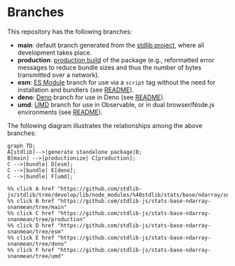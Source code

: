 <!--

@license Apache-2.0

Copyright (c) 2022 The Stdlib Authors.

Licensed under the Apache License, Version 2.0 (the "License");
you may not use this file except in compliance with the License.
You may obtain a copy of the License at

    http://www.apache.org/licenses/LICENSE-2.0

Unless required by applicable law or agreed to in writing, software
distributed under the License is distributed on an "AS IS" BASIS,
WITHOUT WARRANTIES OR CONDITIONS OF ANY KIND, either express or implied.
See the License for the specific language governing permissions and
limitations under the License.

-->

# Branches

This repository has the following branches:

-   **main**: default branch generated from the [stdlib project][stdlib-url], where all development takes place.
-   **production**: [production build][production-url] of the package (e.g., reformatted error messages to reduce bundle sizes and thus the number of bytes transmitted over a network).
-   **esm**: [ES Module][esm-url] branch for use via a `script` tag without the need for installation and bundlers (see [README][esm-readme]).
-   **deno**: [Deno][deno-url] branch for use in Deno (see [README][deno-readme]).
-   **umd**: [UMD][umd-url] branch for use in Observable, or in dual browser/Node.js environments (see [README][umd-readme]).

The following diagram illustrates the relationships among the above branches:

```mermaid
graph TD;
A[stdlib]-->|generate standalone package|B;
B[main] -->|productionize| C[production];
C -->|bundle| D[esm];
C -->|bundle| E[deno];
C -->|bundle| F[umd];

%% click A href "https://github.com/stdlib-js/stdlib/tree/develop/lib/node_modules/%40stdlib/stats/base/ndarray/snanmean"
%% click B href "https://github.com/stdlib-js/stats-base-ndarray-snanmean/tree/main"
%% click C href "https://github.com/stdlib-js/stats-base-ndarray-snanmean/tree/production"
%% click D href "https://github.com/stdlib-js/stats-base-ndarray-snanmean/tree/esm"
%% click E href "https://github.com/stdlib-js/stats-base-ndarray-snanmean/tree/deno"
%% click F href "https://github.com/stdlib-js/stats-base-ndarray-snanmean/tree/umd"
```

[stdlib-url]: https://github.com/stdlib-js/stdlib/tree/develop/lib/node_modules/%40stdlib/stats/base/ndarray/snanmean
[production-url]: https://github.com/stdlib-js/stats-base-ndarray-snanmean/tree/production
[deno-url]: https://github.com/stdlib-js/stats-base-ndarray-snanmean/tree/deno
[deno-readme]: https://github.com/stdlib-js/stats-base-ndarray-snanmean/blob/deno/README.md
[umd-url]: https://github.com/stdlib-js/stats-base-ndarray-snanmean/tree/umd
[umd-readme]: https://github.com/stdlib-js/stats-base-ndarray-snanmean/blob/umd/README.md
[esm-url]: https://github.com/stdlib-js/stats-base-ndarray-snanmean/tree/esm
[esm-readme]: https://github.com/stdlib-js/stats-base-ndarray-snanmean/blob/esm/README.md